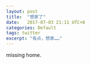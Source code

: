 ```yaml
---
layout: post
title:  "想家了"
date:   2017-07-03 21:11 UTC+8
categories: Default
tags: twitter
excerpt: "有点，想家……"
---
```


missing home.